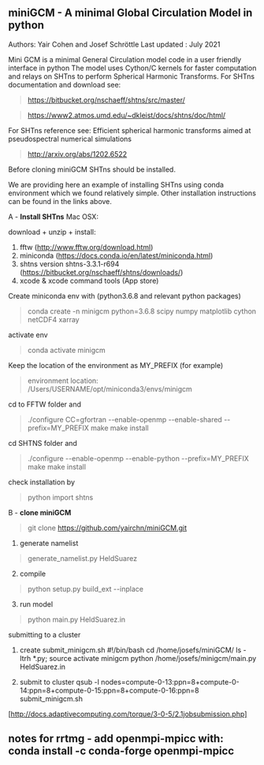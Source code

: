 ## miniGCM - A minimal Global Circulation Model in python
Authors: Yair Cohen and Josef Schröttle
Last updated : July 2021

Mini GCM is a minimal General Circulation model code in a user friendly interface in python 
The model uses Cython/C kernels for faster computation and relays on SHTns to perform Spherical Harmonic Transforms.
For SHTns documentation and download see:
> https://bitbucket.org/nschaeff/shtns/src/master/

> https://www2.atmos.umd.edu/~dkleist/docs/shtns/doc/html/

For SHTns reference see:
Efficient spherical harmonic transforms aimed at pseudospectral numerical simulations

> http://arxiv.org/abs/1202.6522

Before cloning miniGCM SHTns should be installed. 

We are providing here an example of installing SHTns using conda environment which we found relatively simple.
Other installation instructions can be found in the links above.

A - **Install SHTns**
Mac OSX:

download + unzip + install:
1. fftw (http://www.fftw.org/download.html)
2. miniconda (https://docs.conda.io/en/latest/miniconda.html)
3. shtns version shtns-3.3.1-r694 (https://bitbucket.org/nschaeff/shtns/downloads/)
4. xcode & xcode command tools (App store)

Create miniconda env with (python3.6.8 and relevant python packages)
> conda create -n minigcm python=3.6.8 scipy numpy matplotlib cython netCDF4 xarray

activate env
> conda activate minigcm

Keep the location of the environment as MY_PREFIX (for example)
> environment location: /Users/USERNAME/opt/miniconda3/envs/minigcm

cd to FFTW folder and
> ./configure CC=gfortran --enable-openmp --enable-shared --prefix=MY_PREFIX
> make 
> make install

cd SHTNS  folder and
> ./configure --enable-openmp --enable-python --prefix=MY_PREFIX
> make 
> make install

check installation by
> python
> import shtns

B - **clone miniGCM**

> git clone https://github.com/yairchn/miniGCM.git

1. generate namelist

> generate_namelist.py HeldSuarez

2. compile

> python setup.py build_ext --inplace 

3. run model

> python main.py HeldSuarez.in



submitting to a cluster

1. create submit_minigcm.sh
#!/bin/bash
cd /home/josefs/miniGCM/
ls -ltrh *.py;
source activate minigcm
python /home/josefs/minigcm/main.py HeldSuarez.in


2. submit to cluster
qsub -l nodes=compute-0-13:ppn=8+compute-0-14:ppn=8+compute-0-15:ppn=8+compute-0-16:ppn=8 submit_minigcm.sh

[http://docs.adaptivecomputing.com/torque/3-0-5/2.1jobsubmission.php]

## notes for rrtmg - add openmpi-mpicc  with: conda install -c conda-forge openmpi-mpicc 
